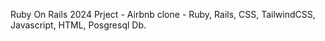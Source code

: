 Ruby On Rails 2024 Prject - Airbnb clone - Ruby, Rails, CSS, TailwindCSS, Javascript, HTML, Posgresql Db.